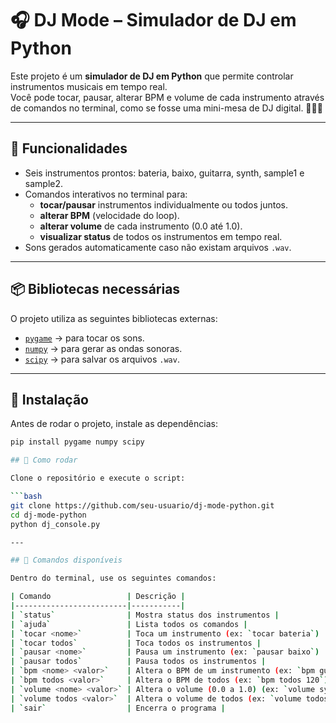# 🎧 DJ Mode – Simulador de DJ em Python

Este projeto é um **simulador de DJ em Python** que permite controlar instrumentos musicais em tempo real.  
Você pode tocar, pausar, alterar BPM e volume de cada instrumento através de comandos no terminal, como se fosse uma mini-mesa de DJ digital. 🥁🎸🎹

---

## 🚀 Funcionalidades
- Seis instrumentos prontos: bateria, baixo, guitarra, synth, sample1 e sample2.
- Comandos interativos no terminal para:
  - **tocar/pausar** instrumentos individualmente ou todos juntos.
  - **alterar BPM** (velocidade do loop).
  - **alterar volume** de cada instrumento (0.0 até 1.0).
  - **visualizar status** de todos os instrumentos em tempo real.
- Sons gerados automaticamente caso não existam arquivos `.wav`.

---

## 📦 Bibliotecas necessárias
O projeto utiliza as seguintes bibliotecas externas:

- [`pygame`](https://www.pygame.org/news) → para tocar os sons.
- [`numpy`](https://numpy.org/) → para gerar as ondas sonoras.
- [`scipy`](https://scipy.org/) → para salvar os arquivos `.wav`.

---

## 🔧 Instalação
Antes de rodar o projeto, instale as dependências:

```bash
pip install pygame numpy scipy

## 🔧 Como rodar

Clone o repositório e execute o script:

```bash
git clone https://github.com/seu-usuario/dj-mode-python.git
cd dj-mode-python
python dj_console.py

---

## 🎹 Comandos disponíveis

Dentro do terminal, use os seguintes comandos:

| Comando                 | Descrição |
|-------------------------|-----------|
| `status`                | Mostra status dos instrumentos |
| `ajuda`                 | Lista todos os comandos |
| `tocar <nome>`          | Toca um instrumento (ex: `tocar bateria`) |
| `tocar todos`           | Toca todos os instrumentos |
| `pausar <nome>`         | Pausa um instrumento (ex: `pausar baixo`) |
| `pausar todos`          | Pausa todos os instrumentos |
| `bpm <nome> <valor>`    | Altera o BPM de um instrumento (ex: `bpm guitarra 150`) |
| `bpm todos <valor>`     | Altera o BPM de todos (ex: `bpm todos 120`) |
| `volume <nome> <valor>` | Altera o volume (0.0 a 1.0) (ex: `volume synth 0.7`) |
| `volume todos <valor>`  | Altera o volume de todos (ex: `volume todos 0.5`) |
| `sair`                  | Encerra o programa |
